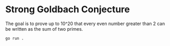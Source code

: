 # Strong Goldbach Conjecture

The goal is to prove up to 10^20 that every even number greater than 2 can be written as the sum of two primes.

```bash
go run .
```